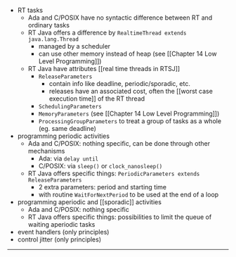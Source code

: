 - RT tasks
	- Ada and C/POSIX have no syntactic difference between RT and ordinary tasks
	- RT Java offers a difference by `RealtimeThread extends java.lang.Thread`
		- managed by a scheduler
		- can use other memory instead of heap (see [[Chapter 14 Low Level Programming]])
	- RT Java have attributes [[real time threads in RTSJ]]
		- `ReleaseParameters` 
			- contain info like deadline, periodic/sporadic, etc. 
			- releases have an associated cost, often the [[worst case execution time]] of the RT thread
		- `SchedulingParameters`
		- `MemoryParameters` (see [[Chapter 14 Low Level Programming]])
		- `ProcessingGroupParameters` to treat a group of tasks as a whole (eg. same deadline)
- programming periodic activities
	- Ada and C/POSIX: nothing specific, can be done through other mechanisms
		- Ada: via `delay until`
		- C/POSIX: via `sleep()` or `clock_nanosleep()`
	- RT Java offers specific things:  `PeriodicParameters extends ReleaseParameters`
		- 2 extra parameters: period and starting time
		- with routine `WaitForNextPeriod` to be used at the end of a loop
- programming aperiodic and [[sporadic]] activities
	- Ada and C/POSIX: nothing specific
	- RT Java offers specific things: possibilities to limit the queue of waiting aperiodic tasks
- event handlers (only principles)
- control jitter (only principles)

---
